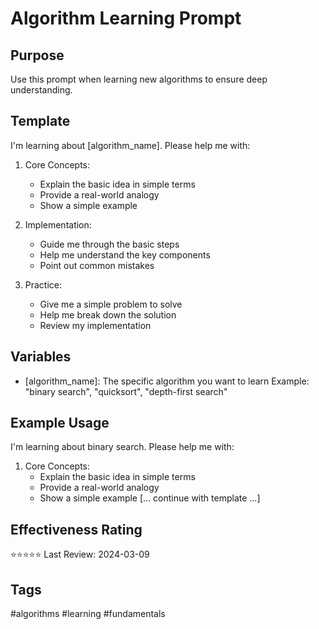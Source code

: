 # Algorithm Learning Prompt

## Purpose
Use this prompt when learning new algorithms to ensure deep understanding.

## Template
I'm learning about [algorithm_name]. Please help me with:

1. Core Concepts:
   - Explain the basic idea in simple terms
   - Provide a real-world analogy
   - Show a simple example

2. Implementation:
   - Guide me through the basic steps
   - Help me understand the key components
   - Point out common mistakes

3. Practice:
   - Give me a simple problem to solve
   - Help me break down the solution
   - Review my implementation

## Variables
- [algorithm_name]: The specific algorithm you want to learn
  Example: "binary search", "quicksort", "depth-first search"

## Example Usage
I'm learning about binary search. Please help me with:

1. Core Concepts:
   - Explain the basic idea in simple terms
   - Provide a real-world analogy
   - Show a simple example
[... continue with template ...]

## Effectiveness Rating
⭐⭐⭐⭐⭐
Last Review: 2024-03-09


## Tags
#algorithms #learning #fundamentals
